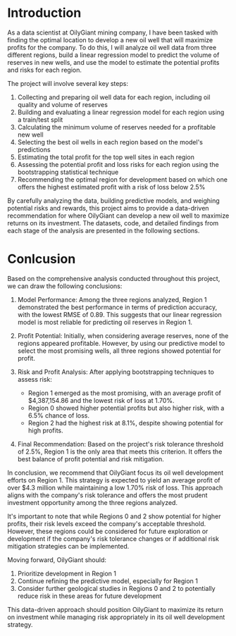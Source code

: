 # Introduction

As a data scientist at OilyGiant mining company, I have been tasked with finding the optimal location to develop a new oil well that will maximize profits for the company. To do this, I will analyze oil well data from three different regions, build a linear regression model to predict the volume of reserves in new wells, and use the model to estimate the potential profits and risks for each region. 

The project will involve several key steps:
1. Collecting and preparing oil well data for each region, including oil quality and volume of reserves
2. Building and evaluating a linear regression model for each region using a train/test split 
3. Calculating the minimum volume of reserves needed for a profitable new well
4. Selecting the best oil wells in each region based on the model's predictions
5. Estimating the total profit for the top well sites in each region
6. Assessing the potential profit and loss risks for each region using the bootstrapping statistical technique
7. Recommending the optimal region for development based on which one offers the highest estimated profit with a risk of loss below 2.5%

By carefully analyzing the data, building predictive models, and weighing potential risks and rewards, this project aims to provide a data-driven recommendation for where OilyGiant can develop a new oil well to maximize returns on its investment. The datasets, code, and detailed findings from each stage of the analysis are presented in the following sections.

# Conlcusion

Based on the comprehensive analysis conducted throughout this project, we can draw the following conclusions:

1. Model Performance: Among the three regions analyzed, Region 1 demonstrated the best performance in terms of prediction accuracy, with the lowest RMSE of 0.89. This suggests that our linear regression model is most reliable for predicting oil reserves in Region 1.

2. Profit Potential: Initially, when considering average reserves, none of the regions appeared profitable. However, by using our predictive model to select the most promising wells, all three regions showed potential for profit.

3. Risk and Profit Analysis: After applying bootstrapping techniques to assess risk:

   - Region 1 emerged as the most promising, with an average profit of $4,387,154.86 and the lowest risk of loss at 1.70%.
   - Region 0 showed higher potential profits but also higher risk, with a 6.5% chance of loss.
   - Region 2 had the highest risk at 8.1%, despite showing potential for high profits.

4. Final Recommendation: Based on the project's risk tolerance threshold of 2.5%, Region 1 is the only area that meets this criterion. It offers the best balance of profit potential and risk mitigation.

In conclusion, we recommend that OilyGiant focus its oil well development efforts on Region 1. This strategy is expected to yield an average profit of over $4.3 million while maintaining a low 1.70% risk of loss. This approach aligns with the company's risk tolerance and offers the most prudent investment opportunity among the three regions analyzed.

It's important to note that while Regions 0 and 2 show potential for higher profits, their risk levels exceed the company's acceptable threshold. However, these regions could be considered for future exploration or development if the company's risk tolerance changes or if additional risk mitigation strategies can be implemented.

Moving forward, OilyGiant should:
1. Prioritize development in Region 1
2. Continue refining the predictive model, especially for Region 1
3. Consider further geological studies in Regions 0 and 2 to potentially reduce risk in these areas for future development

This data-driven approach should position OilyGiant to maximize its return on investment while managing risk appropriately in its oil well development strategy.
